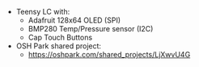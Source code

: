 * Teensy LC with:
   * Adafruit 128x64 OLED (SPI)
   * BMP280 Temp/Pressure sensor (I2C)
   * Cap Touch Buttons 
* OSH Park shared project:
   * https://oshpark.com/shared_projects/LjXwvU4G
